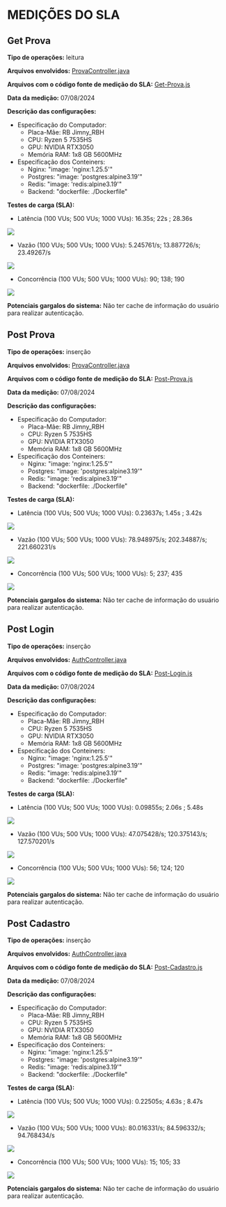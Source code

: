 # MEDIÇÕES DO SLA

## Get Prova
**Tipo de operações:** leitura

**Arquivos envolvidos:** [ProvaController.java](https://github.com/Edhet/enem-questions/back-end/src/main/java/com/ablhds/Enemquestions/prova/ProvaController.java)

**Arquivos com o código fonte de medição do SLA:** [Get-Prova.js](https://github.com/Edhet/enem-questions/blob/feature/teste_de_carga/test/script_k6/scenarios/Get-Prova.js)

**Data da medição:** 07/08/2024

**Descrição das configurações:**
- Especificação do Computador:
    - Placa-Mãe: RB Jimny_RBH
    - CPU: Ryzen 5 7535HS 
    - GPU: NVIDIA RTX3050
    - Memória RAM: 1x8 GB 5600MHz
- Especificação dos Conteiners:
    - Nginx:  "image: 'nginx:1.25.5'"
    - Postgres: "image: 'postgres:alpine3.19'"
    - Redis: "image: 'redis:alpine3.19'"
    - Backend: "dockerfile: ./Dockerfile"

**Testes de carga (SLA):** 
- Latência (100 VUs; 500 VUs; 1000 VUs): 16.35s; 22s ; 28.36s

![](images_resultado/getProva_latencia.png)

- Vazão (100 VUs; 500 VUs; 1000 VUs): 5.245761/s; 13.887726/s; 23.49267/s

![](images_resultado/getProva_vazao.png)

- Concorrência (100 VUs; 500 VUs; 1000 VUs): 90; 138; 190

![](images_resultado/getProva_concorrencia.png)

**Potenciais gargalos do sistema:** Não ter cache de informação do usuário para realizar autenticação.

## Post Prova
**Tipo de operações:** inserção

**Arquivos envolvidos:** [ProvaController.java](https://github.com/Edhet/enem-questions/back-end/src/main/java/com/ablhds/Enemquestions/prova/ProvaController.java)

**Arquivos com o código fonte de medição do SLA:** [Post-Prova.js](https://github.com/Edhet/enem-questions/blob/feature/teste_de_carga/test/script_k6/scenarios/Post-Prova.js)

**Data da medição:** 07/08/2024

**Descrição das configurações:**
- Especificação do Computador:
    - Placa-Mãe: RB Jimny_RBH
    - CPU: Ryzen 5 7535HS 
    - GPU: NVIDIA RTX3050
    - Memória RAM: 1x8 GB 5600MHz
- Especificação dos Conteiners:
    - Nginx:  "image: 'nginx:1.25.5'"
    - Postgres: "image: 'postgres:alpine3.19'"
    - Redis: "image: 'redis:alpine3.19'"
    - Backend: "dockerfile: ./Dockerfile"

**Testes de carga (SLA):** 
- Latência (100 VUs; 500 VUs; 1000 VUs): 0.23637s; 1.45s ; 3.42s

![](images_resultado/postProva_latencia.png)

- Vazão (100 VUs; 500 VUs; 1000 VUs): 78.948975/s; 202.34887/s; 221.660231/s

![](images_resultado/postProva_vazao.png)

- Concorrência (100 VUs; 500 VUs; 1000 VUs): 5; 237; 435

![](images_resultado/postProva_concorrencia.png)

**Potenciais gargalos do sistema:** Não ter cache de informação do usuário para realizar autenticação.

## Post Login
**Tipo de operações:** inserção

**Arquivos envolvidos:** [AuthController.java](https://github.com/Edhet/enem-questions/back-end/src/main/java/com/ablhds/Enemquestions/security/AuthController.java)

**Arquivos com o código fonte de medição do SLA:** [Post-Login.js](https://github.com/Edhet/enem-questions/blob/feature/teste_de_carga/test/script_k6/scenarios/Post-Login.js)

**Data da medição:** 07/08/2024

**Descrição das configurações:**
- Especificação do Computador:
    - Placa-Mãe: RB Jimny_RBH
    - CPU: Ryzen 5 7535HS 
    - GPU: NVIDIA RTX3050
    - Memória RAM: 1x8 GB 5600MHz
- Especificação dos Conteiners:
    - Nginx:  "image: 'nginx:1.25.5'"
    - Postgres: "image: 'postgres:alpine3.19'"
    - Redis: "image: 'redis:alpine3.19'"
    - Backend: "dockerfile: ./Dockerfile"

**Testes de carga (SLA):** 
- Latência (100 VUs; 500 VUs; 1000 VUs): 0.09855s; 2.06s ; 5.48s

![](images_resultado/postLogin_latencia.png)

- Vazão (100 VUs; 500 VUs; 1000 VUs): 47.075428/s; 120.375143/s; 127.570201/s

![](images_resultado/postLogin_vazao.png)

- Concorrência (100 VUs; 500 VUs; 1000 VUs): 56; 124; 120

![](images_resultado/postLogin_concorrencia.png)

**Potenciais gargalos do sistema:** Não ter cache de informação do usuário para realizar autenticação.

## Post Cadastro
**Tipo de operações:** inserção

**Arquivos envolvidos:** [AuthController.java](https://github.com/Edhet/enem-questions/back-end/src/main/java/com/ablhds/Enemquestions/security/AuthController.java)

**Arquivos com o código fonte de medição do SLA:** [Post-Cadastro.js](https://github.com/Edhet/enem-questions/blob/feature/teste_de_carga/test/script_k6/scenarios/Post-Cadastro.js)

**Data da medição:** 07/08/2024

**Descrição das configurações:**
- Especificação do Computador:
    - Placa-Mãe: RB Jimny_RBH
    - CPU: Ryzen 5 7535HS 
    - GPU: NVIDIA RTX3050
    - Memória RAM: 1x8 GB 5600MHz
- Especificação dos Conteiners:
    - Nginx:  "image: 'nginx:1.25.5'"
    - Postgres: "image: 'postgres:alpine3.19'"
    - Redis: "image: 'redis:alpine3.19'"
    - Backend: "dockerfile: ./Dockerfile"

**Testes de carga (SLA):** 
- Latência (100 VUs; 500 VUs; 1000 VUs): 0.22505s; 4.63s ; 8.47s

![](images_resultado/postCadastro_latencia.png)

- Vazão (100 VUs; 500 VUs; 1000 VUs): 80.016331/s; 84.596332/s; 94.768434/s

![](images_resultado/postCadastro_vazao.png)

- Concorrência (100 VUs; 500 VUs; 1000 VUs): 15; 105; 33

![](images_resultado/postCadastro_concorrencia.png)

**Potenciais gargalos do sistema:** Não ter cache de informação do usuário para realizar autenticação.